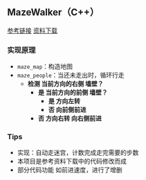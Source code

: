 ## MazeWalker（C++）

[参考链接](https://www.imooc.com/video/8207)  [资料下载](https://img.mukewang.com/down/55b042fa000161b600000000.rar)  
### 实现原理
* `maze_map`：构造地图
* `maze_people`：当还未走出时，循环行走
  * **检测 当前方向的右侧 墙壁？**
    * **是 当前方向的前侧 墙壁？**
      * **是 方向左转**
      * **否 向前侧前进**
    * **否 方向右转 向右侧前进**
  

### Tips
* 实现：自动走迷宫，计数完成走完需要的步数
* 本项目是参考资料下载中的代码修改而成
* 部分代码功能  如前进速度，进行了增删

